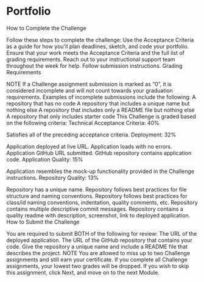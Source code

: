 # Portfolio
How to Complete the Challenge

Follow these steps to complete the challenge:
Use the Acceptance Criteria as a guide for how you'll plan deadlines, sketch, and code your portfolio.
Ensure that your work meets the Acceptance Criteria and the full list of grading requirements.
Reach out to your instructional support team throughout the week for help.
Follow submission instructions.
Grading Requirements

NOTE
If a Challenge assignment submission is marked as “0”, it is considered incomplete and will not count towards your graduation requirements. Examples of incomplete submissions include the following:
A repository that has no code
A repository that includes a unique name but nothing else
A repository that includes only a README file but nothing else
A repository that only includes starter code
This Challenge is graded based on the following criteria:
Technical Acceptance Criteria: 40%

Satisfies all of the preceding acceptance criteria.
Deployment: 32%

Application deployed at live URL.
Application loads with no errors.
Application GitHub URL submitted.
GitHub repository contains application code.
Application Quality: 15%

Application resembles the mock-up functionality provided in the Challenge instructions.
Repository Quality: 13%

Repository has a unique name.
Repository follows best practices for file structure and naming conventions.
Repository follows best practices for class/id naming conventions, indentation, quality comments, etc.
Repository contains multiple descriptive commit messages.
Repository contains a quality readme with description, screenshot, link to deployed application.
How to Submit the Challenge

You are required to submit BOTH of the following for review:
The URL of the deployed application.
The URL of the GitHub repository that contains your code. Give the repository a unique name and include a README file that describes the project.
NOTE
You are allowed to miss up to two Challenge assignments and still earn your certificate. If you complete all Challenge assignments, your lowest two grades will be dropped. If you wish to skip this assignment, click Next, and move on to the next Module.
